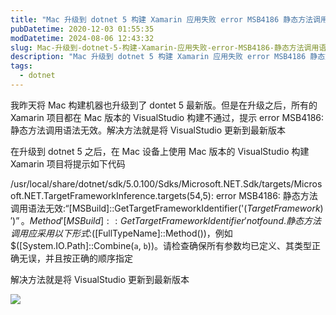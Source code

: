 ```yaml
---
title: "Mac 升级到 dotnet 5 构建 Xamarin 应用失败 error MSB4186 静态方法调用语法无效"
pubDatetime: 2020-12-03 01:55:35
modDatetime: 2024-08-06 12:43:32
slug: Mac-升级到-dotnet-5-构建-Xamarin-应用失败-error-MSB4186-静态方法调用语法无效
description: "Mac 升级到 dotnet 5 构建 Xamarin 应用失败 error MSB4186 静态方法调用语法无效"
tags:
  - dotnet
---
```





我昨天将 Mac 构建机器也升级到了 dontet 5 最新版。但是在升级之后，所有的 Xamarin 项目都在 Mac 版本的 VisualStudio 构建不通过，提示  error MSB4186: 静态方法调用语法无效。解决方法就是将 VisualStudio 更新到最新版本

<!--more-->


<!-- CreateTime:2020/12/3 9:55:35 -->

在升级到 dotnet 5 之后，在 Mac 设备上使用 Mac 版本的 VisualStudio 构建 Xamarin 项目将提示如下代码

/usr/local/share/dotnet/sdk/5.0.100/Sdks/Microsoft.NET.Sdk/targets/Microsoft.NET.TargetFrameworkInference.targets(54,5): error MSB4186: 静态方法调用语法无效:“[MSBuild]::GetTargetFrameworkIdentifier('$(TargetFramework)')”。Method '[MSBuild]::GetTargetFrameworkIdentifier' not found. 静态方法调用应采用以下形式:$([FullTypeName]::Method())，例如 $([System.IO.Path]::Combine(`a`, `b`))。请检查确保所有参数均已定义、其类型正确无误，并且按正确的顺序指定

解决方法就是将 VisualStudio 更新到最新版本

<!-- ![](images/img-Mac 升级到 dotnet 5 构建 Xamarin 应用失败 error MSB4186 静态方法调用语法无-modify-a19f0cff16757b0e02e902fcc5078224.png) -->

![](images/img-lindexi%2F2020123955448402.jpg)


